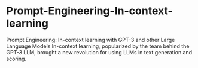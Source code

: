 # Prompt-Engineering-In-context-learning
Prompt Engineering: In-context learning with GPT-3 and other Large Language Models In-context learning, popularized by the team behind the GPT-3 LLM, brought a new revolution for using LLMs in text generation and scoring.
